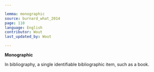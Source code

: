 ```yaml
---

lemma: monographic
source: burnard_what_2014
page: 110
language: English
contributor: Wout
last_updated_by: Wout

---
```

**Monographic**

In bibliography, a single identifiable bibliographic item, such as a book.
